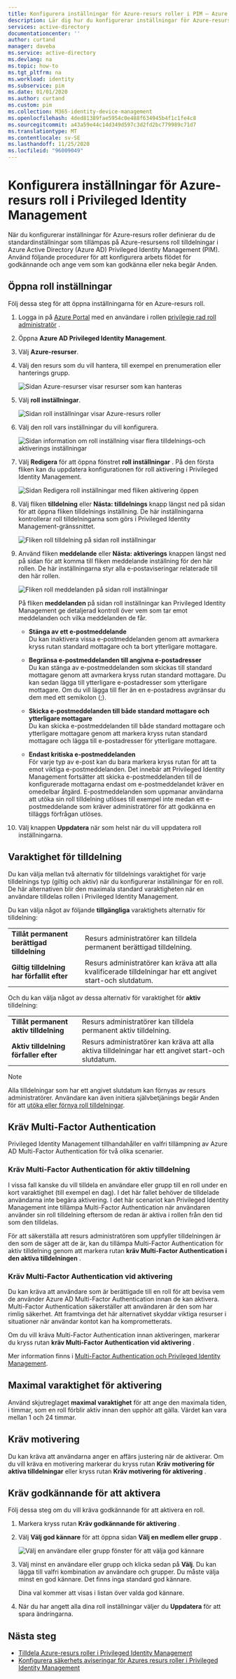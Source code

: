 ```yaml
---
title: Konfigurera inställningar för Azure-resurs roller i PIM – Azure AD | Microsoft Docs
description: Lär dig hur du konfigurerar inställningar för Azure-resurs roller i Azure AD Privileged Identity Management (PIM).
services: active-directory
documentationcenter: ''
author: curtand
manager: daveba
ms.service: active-directory
ms.devlang: na
ms.topic: how-to
ms.tgt_pltfrm: na
ms.workload: identity
ms.subservice: pim
ms.date: 01/01/2020
ms.author: curtand
ms.custom: pim
ms.collection: M365-identity-device-management
ms.openlocfilehash: 4ded81389fae5954c0e488f634945b4f1c1fe4c8
ms.sourcegitcommit: a43a59e44c14d349d597c3d2fd2bc779989c71d7
ms.translationtype: MT
ms.contentlocale: sv-SE
ms.lasthandoff: 11/25/2020
ms.locfileid: "96009049"
---
```

# <a name="configure-azure-resource-role-settings-in-privileged-identity-management"></a>Konfigurera inställningar för Azure-resurs roll i Privileged Identity Management

När du konfigurerar inställningar för Azure-resurs roller definierar du de standardinställningar som tillämpas på Azure-resursens roll tilldelningar i Azure Active Directory (Azure AD) Privileged Identity Management (PIM). Använd följande procedurer för att konfigurera arbets flödet för godkännande och ange vem som kan godkänna eller neka begär Anden.

## <a name="open-role-settings"></a>Öppna roll inställningar

Följ dessa steg för att öppna inställningarna för en Azure-resurs roll.

1. Logga in på [Azure Portal](https://portal.azure.com/) med en användare i rollen [privilegie rad roll administratör](../roles/permissions-reference.md#privileged-role-administrator) .

1. Öppna **Azure AD Privileged Identity Management**.

1. Välj **Azure-resurser**.

1. Välj den resurs som du vill hantera, till exempel en prenumeration eller hanterings grupp.

    ![Sidan Azure-resurser visar resurser som kan hanteras](./media/pim-resource-roles-configure-role-settings/resources-list.png)

1. Välj **roll inställningar**.

    ![Sidan roll inställningar visar Azure-resurs roller](./media/pim-resource-roles-configure-role-settings/resources-role-settings.png)

1. Välj den roll vars inställningar du vill konfigurera.

    ![Sidan information om roll inställning visar flera tilldelnings-och aktiverings inställningar](./media/pim-resource-roles-configure-role-settings/resources-role-setting-details.png)

1. Välj **Redigera** för att öppna fönstret **roll inställningar** . På den första fliken kan du uppdatera konfigurationen för roll aktivering i Privileged Identity Management.

    ![Sidan Redigera roll inställningar med fliken aktivering öppen](./media/pim-resource-roles-configure-role-settings/role-settings-activation-tab.png)

1. Välj fliken **tilldelning** eller **Nästa: tilldelnings** knapp längst ned på sidan för att öppna fliken tilldelnings inställning. De här inställningarna kontrollerar roll tilldelningarna som görs i Privileged Identity Management-gränssnittet.

    ![Fliken roll tilldelning på sidan roll inställningar](./media/pim-resource-roles-configure-role-settings/role-settings-assignment-tab.png)

1. Använd fliken **meddelande** eller **Nästa: aktiverings** knappen längst ned på sidan för att komma till fliken meddelande inställning för den här rollen. De här inställningarna styr alla e-postaviseringar relaterade till den här rollen.

    ![Fliken roll meddelanden på sidan roll inställningar](./media/pim-resource-roles-configure-role-settings/role-settings-notification-tab.png)

    På fliken **meddelanden** på sidan roll inställningar kan Privileged Identity Management ge detaljerad kontroll över vem som tar emot meddelanden och vilka meddelanden de får.

    - **Stänga av ett e-postmeddelande**<br>Du kan inaktivera vissa e-postmeddelanden genom att avmarkera kryss rutan standard mottagare och ta bort ytterligare mottagare.  

    - **Begränsa e-postmeddelanden till angivna e-postadresser**<br>Du kan stänga av e-postmeddelanden som skickas till standard mottagare genom att avmarkera kryss rutan standard mottagare. Du kan sedan lägga till ytterligare e-postadresser som ytterligare mottagare. Om du vill lägga till fler än en e-postadress avgränsar du dem med ett semikolon (;).

    - **Skicka e-postmeddelanden till både standard mottagare och ytterligare mottagare**<br>Du kan skicka e-postmeddelanden till både standard mottagare och ytterligare mottagare genom att markera kryss rutan standard mottagare och lägga till e-postadresser för ytterligare mottagare.

    - **Endast kritiska e-postmeddelanden**<br>För varje typ av e-post kan du bara markera kryss rutan för att ta emot viktiga e-postmeddelanden. Det innebär att Privileged Identity Management fortsätter att skicka e-postmeddelanden till de konfigurerade mottagarna endast om e-postmeddelandet kräver en omedelbar åtgärd. E-postmeddelanden som uppmanar användarna att utöka sin roll tilldelning utlöses till exempel inte medan ett e-postmeddelande som kräver administratörer för att godkänna en tilläggs förfrågan utlöses.

1. Välj knappen **Uppdatera** när som helst när du vill uppdatera roll inställningarna.

## <a name="assignment-duration"></a>Varaktighet för tilldelning

Du kan välja mellan två alternativ för tilldelnings varaktighet för varje tilldelnings typ (giltig och aktiv) när du konfigurerar inställningar för en roll. De här alternativen blir den maximala standard varaktigheten när en användare tilldelas rollen i Privileged Identity Management.

Du kan välja något av följande **tillgängliga** varaktighets alternativ för tilldelning:

| | |
| --- | --- |
| **Tillåt permanent berättigad tilldelning** | Resurs administratörer kan tilldela permanent berättigad tilldelning. |
| **Giltig tilldelning har förfallit efter** | Resurs administratörer kan kräva att alla kvalificerade tilldelningar har ett angivet start-och slutdatum. |

Och du kan välja något av dessa alternativ för varaktighet för **aktiv** tilldelning:

| | |
| --- | --- |
| **Tillåt permanent aktiv tilldelning** | Resurs administratörer kan tilldela permanent aktiv tilldelning. |
| **Aktiv tilldelning förfaller efter** | Resurs administratörer kan kräva att alla aktiva tilldelningar har ett angivet start-och slutdatum. |

> [!NOTE]
> Alla tilldelningar som har ett angivet slutdatum kan förnyas av resurs administratörer. Användare kan även initiera självbetjänings begär Anden för att [utöka eller förnya roll tilldelningar](pim-resource-roles-renew-extend.md).

## <a name="require-multi-factor-authentication"></a>Kräv Multi-Factor Authentication

Privileged Identity Management tillhandahåller en valfri tillämpning av Azure AD Multi-Factor Authentication för två olika scenarier.

### <a name="require-multi-factor-authentication-on-active-assignment"></a>Kräv Multi-Factor Authentication för aktiv tilldelning

I vissa fall kanske du vill tilldela en användare eller grupp till en roll under en kort varaktighet (till exempel en dag). I det här fallet behöver de tilldelade användarna inte begära aktivering. I det här scenariot kan Privileged Identity Management inte tillämpa Multi-Factor Authentication när användaren använder sin roll tilldelning eftersom de redan är aktiva i rollen från den tid som den tilldelas.

För att säkerställa att resurs administratören som uppfyller tilldelningen är den som de säger att de är, kan du tillämpa Multi-Factor Authentication för aktiv tilldelning genom att markera rutan **kräv Multi-Factor Authentication i den aktiva tilldelningen** .

### <a name="require-multi-factor-authentication-on-activation"></a>Kräv Multi-Factor Authentication vid aktivering

Du kan kräva att användare som är berättigade till en roll för att bevisa vem de använder Azure AD Multi-Factor Authentication innan de kan aktivera. Multi-Factor Authentication säkerställer att användaren är den som har rimlig säkerhet. Att framtvinga det här alternativet skyddar viktiga resurser i situationer när användar kontot kan ha komprometterats.

Om du vill kräva Multi-Factor Authentication innan aktiveringen, markerar du kryss rutan **kräv Multi-Factor Authentication vid aktivering** .

Mer information finns i [Multi-Factor Authentication och Privileged Identity Management](pim-how-to-require-mfa.md).

## <a name="activation-maximum-duration"></a>Maximal varaktighet för aktivering

Använd skjutreglaget **maximal varaktighet** för att ange den maximala tiden, i timmar, som en roll förblir aktiv innan den upphör att gälla. Värdet kan vara mellan 1 och 24 timmar.

## <a name="require-justification"></a>Kräv motivering

Du kan kräva att användarna anger en affärs justering när de aktiverar. Om du vill kräva en motivering markerar du kryss rutan **Kräv motivering för aktiva tilldelningar** eller kryss rutan **Kräv motivering för aktivering** .

## <a name="require-approval-to-activate"></a>Kräv godkännande för att aktivera

Följ dessa steg om du vill kräva godkännande för att aktivera en roll.

1. Markera kryss rutan **Kräv godkännande för aktivering** .

1. Välj **Välj god kännare** för att öppna sidan **Välj en medlem eller grupp** .

    ![Välj en användare eller grupp fönster för att välja god kännare](./media/pim-resource-roles-configure-role-settings/resources-role-settings-select-approvers.png)

1. Välj minst en användare eller grupp och klicka sedan på **Välj**. Du kan lägga till valfri kombination av användare och grupper. Du måste välja minst en god kännare. Det finns inga standard god kännare.

    Dina val kommer att visas i listan över valda god kännare.

1. När du har angett alla dina roll inställningar väljer du **Uppdatera** för att spara ändringarna.

## <a name="next-steps"></a>Nästa steg

- [Tilldela Azure-resurs roller i Privileged Identity Management](pim-resource-roles-assign-roles.md)
- [Konfigurera säkerhets aviseringar för Azures resurs roller i Privileged Identity Management](pim-resource-roles-configure-alerts.md)
